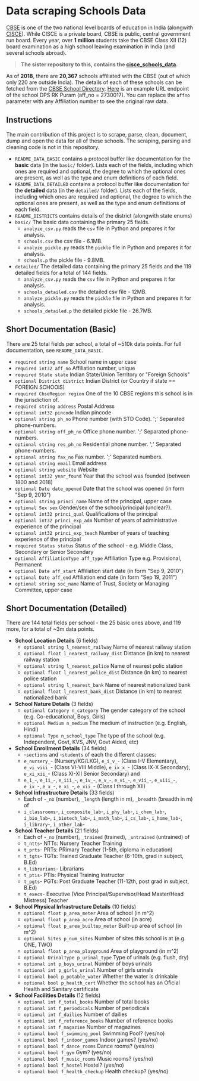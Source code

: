# Data scraping Schools Data

[CBSE](https://en.wikipedia.org/wiki/Central_Board_of_Secondary_Education) is one of the two national level boards of education in India (alongwith [CISCE](https://en.wikipedia.org/wiki/Central_Board_of_Secondary_Education)).
While CISCE is a private board, CBSE is public, central government run board.
Every year, over **1 million** students take the CBSE Class XII (12) board examination as a high school leaving examination in India (and several schools abroad).

>**The sister repository to this, contains the [cisce_schools_data](https://github.com/deedy/cisce_schools_data).**


As of **2018**, there are **20,367** schools affiliated with the CBSE (out of which only 220 are outside India).
The details of each of these schools can be fetched from the [CBSE School Directory](http://cbseaff.nic.in/cbse_aff/schdir_Report/userview.aspx).
[Here](http://cbseaff.nic.in/cbse_aff/schdir_Report/AppViewdir.aspx?affno=2730017) is an example URL endpoint of the school DPS RK Puram (aff_no = 2730017).
You can replace the `affno` parameter with any Affiliation number to see the original raw data.

## Instructions

The main contribution of this project is to scrape, parse, clean, document, dump and open the data for all of these schools. 
The scraping, parsing and cleaning code is not in this repository.

 - `README_DATA_BASIC` contains a protocol buffer like documentation for the **basic** data (in the `basic/` folder). Lists each of the fields, including which ones are required and optional, the degree to which the optional ones are present, as well as the type and enum definitions of each field.
 - `README_DATA_DETAILED` contains a protocol buffer like documentation for the **detailed** data (in the `detailed/` folder). Lists each of the fields, including which ones are required and optional, the degree to which the optional ones are present, as well as the type and enum definitions of each field.
 - `README_DISTRICTS` contains details of the district (alongwith state enums)
 - `basic/` The basic data containing the primary 25 fields.
   - `analyze_csv.py` reads the `csv` file in Python and prepares it for analysis.
   - `schools.csv` the csv file - 6.1MB.
   - `analyze_pickle.py` reads the `pickle` file in Python and prepares it for analysis.
   - `schools.p` the pickle file - 9.8MB.
 - `detailed/` The detailed data containing the primary 25 fields and the 119 detailed fields for a total of 144 fields.
   - `analyze_csv.py` reads the `csv` file in Python and prepares it for analysis.
   - `schools_detailed.csv` the detailed csv file - 12MB.
   - `analyze_pickle.py` reads the `pickle` file in Python and prepares it for analysis.
   - `schools_detailed.p` the detailed pickle file - 26.7MB.
 
## Short Documentation (Basic)

There are 25 total fields per school, a total of ~510k data points. For full documentation, see `README_DATA_BASIC`. 

 - `required string name` School name in upper case
 - `required int32 aff_no` Affiliation number, unique
 - `required State state` Indian State/Union Territory or "Foreign Schools"
 - `optional District district` Indian District (or Country if state == FOREIGN SCHOOlS)
 - `required CbseRegion region` One of the 10 CBSE regions this school is in the jurisdiction of.
 - `required string address` Postal Address
 - `optional int32 pincode` Indian pincode
 - `optional string ph_no` Phone number (with STD Code). ';' Separated phone-numbers.
 - `optional string off_ph_no` Office phone number. ';' Separated phone-numbers.
 - `optional string res_ph_no` Residential phone number. ';' Separated phone-numbers.
 - `optional string fax_no` Fax number. ';' Separated numbers.
 - `optional string email` Email address
 - `optional string website` Website
 - `optional int32 year_found` Year that the school was founded (between 1800 and 2018)
 - `optional Date date_opened` Date that the school was opened (in form "Sep 9, 2010")
 - `optional string princi_name` Name of the principal, upper case
 - `optional Sex sex` Gender/sex of the school/principal (unclear?).
 - `optional int32 princi_qual` Qualifications of the principal
 - `optional int32 princi_exp_adm` Number of years of administrative experience of the principal
 - `optional int32 princi_exp_teach` Number of years of teaching experience of the principal
 - `required Status status` Status of the school - e.g. Middle Class, Secondary or Senior Secondary
 - `optional AffiliationType aff_type` Affiliation Type e.g. Provisional, Permanent
 - `optional Date aff_start` Affiliation start date (in form "Sep 9, 2010")
 - `optional Date aff_end` Affiliation end date (in form "Sep 19, 2011")
 - `optional string soc_name` Name of Trust, Society or Managing Committee, upper case

## Short Documentation (Detailed)

There are 144 total fields per school - the 25 basic ones above, and 119 more, for a total of ~3m data points.

 - **School Location Details** (6 fields)
   - `optional string l_nearest_railway` Name of nearest railway station
   - `optional float l_nearest_railway_dist` Distance (in km) to nearest railway station
   - `optional string l_nearest_police` Name of nearest polic station
   - `optional float l_nearest_police_dist` Distance (in km) to nearest police station
   - `optional string l_nearest_bank` Name of nearest nationalized bank
   - `optional float l_nearest_bank_dist` Distance (in km) to nearest nationalized bank
 - **School Nature Details** (3 fields)
   - `optional Category n_category` The gender category of the school (e.g. Co-educational, Boys, Girls)
   - `optional Medium n_medium` The medium of instruction (e.g. English, Hindi)
   - `optional Type n_school_type` The type of the school (e.g. Independent, Govt, KVS, JNV, Govt Aided, etc)
 - **School Enrollment Details** (34 fields)
   - -`sections` and -`students` of each the different classes:
   - `e_nursery_`- (Nursery/KG/LKG), `e_i_v_`- (Class I-V Elementary), `e_vi_viii_`- (Class VI-VIII Middle), `e_ix_x_`- (Class IX-X Secondary), `e_xi_xii_`- (Class XI-XII Senior Secondary) and 
   - `e_i_`-, `e_ii_`-, `e_iii_`-, `e_iv_`-, `e_v_`-, `e_vi_`-, `e_vii_`-, `e_viii_`-, `e_ix_`-, `e_x_`-, `e_xi_`-, `e_xii_`- (Class I through XII)
 - **School Infrastructure Details** (33 fields)
   - Each of -`_no` (number), `_length` (length in m), `_breadth` (breadth in m) of
   - `i_classrooms`-, `i_composite_lab`-, `i_phy_lab`-, `i_chem_lab`-, `i_bio_lab`-, `i_biotech_lab`-, `i_math_lab`-, `i_cs_lab`-, `i_home_lab`-, `i_library`-, `i_other_lab`-
 - **School Teacher Details** (21 fields)
   - Each of -`_no` (number), `_trained` (trained), `_untrained` (untrained) of
   - `t_ntts`- NTTs: Nursery Teacher Training
   - `t_prts`- PRTs: PRimary Teacher (1-5th, diploma in education)
   - `t_tgts`- TGTs: Trained Graduate Teacher (6-10th, grad in subject, B.Ed)
   - `t_librarians`- Librarians
   - `t_ptis`- PTIs: Physical Training Instructor
   - `t_pgts`- PGTs: Post Graduate Teacher (11-12th, post grad in subject, B.Ed)
   - `t_execs`- Executive (Vice Principal/Supervisor/Head Master/Head Mistress) Teacher
 - **School Physical Infrastructure Details** (10 fields)
   - `optional float p_area_meter` Area of school (in m^2)
   - `optional float p_area_acre` Area of school (in acre)
   - `optional float p_area_builtup_meter` Built-up area of school (in m^2)
   - `optional Sites p_num_sites` Number of sites this school is at (e.g. ONE, TWO)
   - `optional float p_area_playground` Area of playground (in m^2)
   - `optional UrinalType p_urinal_type` Type of urinals (e.g. flush, dry)
   - `optional int p_boys_urinal` Number of boys urinals
   - `optional int p_girls_urinal` Number of girls urinals
   - `optional bool p_potable_water` Whether the water is drinkable
   - `optional bool p_health_cert` Whether the school has an Oficial Health and Sanitary certificate
 - **School Facilities Details** (12 fields) 
   - `optional int f_total_books` Number of total books
   - `optional int f_periodicals` Number of periodicals
   - `optional int f_dailies` Number of dailies
   - `optional int f_reference_books` Number of reference books
   - `optional int f_magazine` Number of magazines
   - `optional bool f_swimming_pool` Swimming Pool? (yes/no)
   - `optional bool f_indoor_games` Indoor games? (yes/no)
   - `optional bool f_dance_rooms` Dance rooms? (yes/no)
   - `optional bool f_gym` Gym? (yes/no)
   - `optional bool f_music_rooms` Music rooms? (yes/no)
   - `optional bool f_hostel` Hostel? (yes/no)
   - `optional bool f_health_checkup` Health checkup? (yes/no)
 
